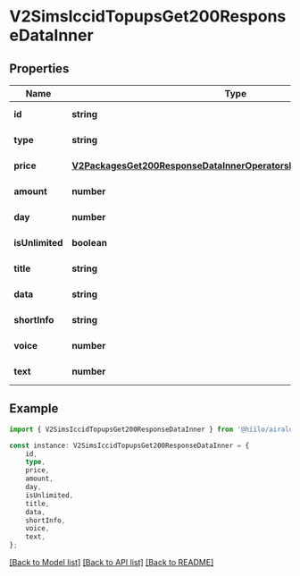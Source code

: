 # V2SimsIccidTopupsGet200ResponseDataInner


## Properties

Name | Type | Description | Notes
------------ | ------------- | ------------- | -------------
**id** | **string** |  | [default to undefined]
**type** | **string** |  | [default to undefined]
**price** | [**V2PackagesGet200ResponseDataInnerOperatorsInnerPackagesInnerPrice**](V2PackagesGet200ResponseDataInnerOperatorsInnerPackagesInnerPrice.md) |  | [default to undefined]
**amount** | **number** |  | [default to undefined]
**day** | **number** |  | [default to undefined]
**isUnlimited** | **boolean** |  | [default to undefined]
**title** | **string** |  | [default to undefined]
**data** | **string** |  | [default to undefined]
**shortInfo** | **string** |  | [default to undefined]
**voice** | **number** |  | [default to undefined]
**text** | **number** |  | [default to undefined]

## Example

```typescript
import { V2SimsIccidTopupsGet200ResponseDataInner } from '@hiilo/airalo';

const instance: V2SimsIccidTopupsGet200ResponseDataInner = {
    id,
    type,
    price,
    amount,
    day,
    isUnlimited,
    title,
    data,
    shortInfo,
    voice,
    text,
};
```

[[Back to Model list]](../README.md#documentation-for-models) [[Back to API list]](../README.md#documentation-for-api-endpoints) [[Back to README]](../README.md)
